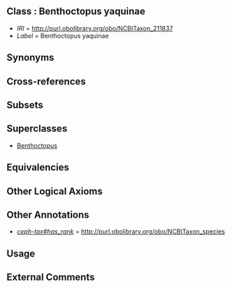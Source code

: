 
## Class : Benthoctopus yaquinae

 * *IRI* = http://purl.obolibrary.org/obo/NCBITaxon_211837
 * *Label* = Benthoctopus yaquinae

## Synonyms


## Cross-references


## Subsets


## Superclasses

 * [Benthoctopus](../../NCBITaxon/56/NCBITaxon_102656.md)

## Equivalencies


## Other Logical Axioms


## Other Annotations

 * *[ceph-tax#has_rank](../../ceph-tax#has/nk/ceph-tax#has_rank.md)* = http://purl.obolibrary.org/obo/NCBITaxon_species

## Usage


## External Comments

